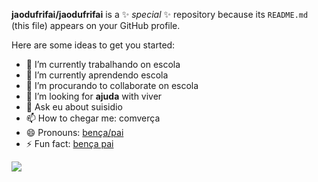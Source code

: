 
**jaodufrifai/jaodufrifai** is a ✨ _special_ ✨ repository because its `README.md` (this file) appears on your GitHub profile.

Here are some ideas to get you started:

- 🔭 I’m currently trabalhando on escola 
- 🌱 I’m currently aprendendo escola
- 👯 I’m procurando to collaborate on escola
- 🤔 I’m looking for **ajuda** with viver
- 💬 Ask eu about suisidio
- 📫 How to chegar me: comverça
- 😄 Pronouns: [bença/pai](https://encrypted-tbn0.gstatic.com/images?q=tbn:ANd9GcSUxUvBHsa0Dprz2urn-mCrkvMPyrorXjL9LGoNNWs&s)
- ⚡ Fun fact: [bença pai](https://encrypted-tbn0.gstatic.com/images?q=tbn:ANd9GcSUxUvBHsa0Dprz2urn-mCrkvMPyrorXjL9LGoNNWs&s)

![](https://encrypted-tbn0.gstatic.com/images?q=tbn:ANd9GcSUxUvBHsa0Dprz2urn-mCrkvMPyrorXjL9LGoNNWs&s)
